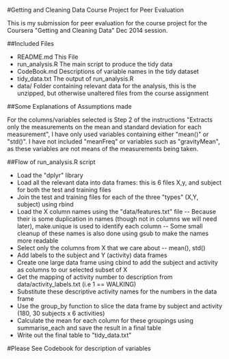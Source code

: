 #Getting and Cleaning Data Course Project for Peer Evaluation

This is my submission for peer evaluation for the course project for
the Coursera "Getting and Cleaning Data" Dec 2014 session.

##Included Files  
- README.md		This File
- run_analysis.R	The main script to produce the tidy data  
- CodeBook.md  		Descriptions of variable names in the tidy dataset  
- tidy_data.txt		The output of run_analysis.R
- data/			Folder containing relevant data for the analysis, this is the unzipped, but otherwise unaltered files from the course assignment
	
##Some Explanations of Assumptions made

For the columns/variables selected is Step 2 of the instructions
"Extracts only the measurements on the mean and standard deviation for
each measurement", I have only used variables containing either
"mean()" or "std()".  I have not included "meanFreq" or variables such
as "gravityMean", as these variables are not means of the measurements
being taken.

##Flow of run_analysis.R script
- Load the "dplyr" library
- Load all the relevant data into data frames: this is 6 files X,y, and subject for both the test and training files
- Join the test and training files for each of the three "types" (X,Y, subject) using rbind
- Load the X column names using the "data/features.txt" file
-- Because their is some duplication in names (though not in columns we will need later), make.unique is used to identify each column 
-- Some small cleanup of these names is also done using gsub to make the names more readable
- Select only the columns from X that we care about -- mean(), std()
- Add labels to the subject and Y (activity) data frames
- Create one large data frame using cbind to add the subject and activity as columns to our selected subset of X
- Get the mapping of activity number to description from data/activity_labels.txt (i.e 1 == WALKING)
- Substitute these descriptive activity names for the numbers in the data frame
- Use the group_by function to slice the data frame by subject and activity (180, 30 subjects x 6 activities)
- Calculate the mean for each column for these groupings using summarise_each and save the result in a final table
- Write out the final table to "tidy_data.txt"



#Please See Codebook for description of variables